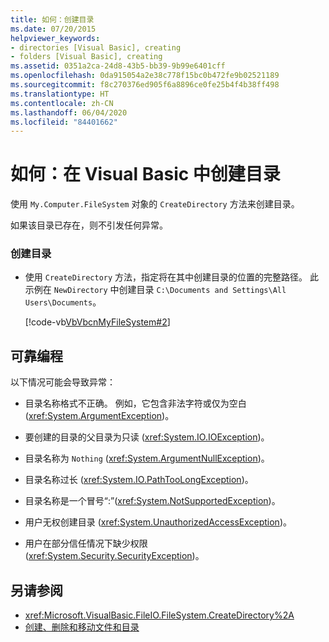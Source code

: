 ```yaml
---
title: 如何：创建目录
ms.date: 07/20/2015
helpviewer_keywords:
- directories [Visual Basic], creating
- folders [Visual Basic], creating
ms.assetid: 0351a2ca-24d8-43b5-bb39-9b99e6401cff
ms.openlocfilehash: 0da915054a2e38c778f15bc0b472fe9b02521189
ms.sourcegitcommit: f8c270376ed905f6a8896ce0fe25b4f4b38ff498
ms.translationtype: HT
ms.contentlocale: zh-CN
ms.lasthandoff: 06/04/2020
ms.locfileid: "84401662"
---
```

# <a name="how-to-create-a-directory-in-visual-basic"></a>如何：在 Visual Basic 中创建目录

使用 `My.Computer.FileSystem` 对象的 `CreateDirectory` 方法来创建目录。  
  
 如果该目录已存在，则不引发任何异常。  
  
### <a name="to-create-a-directory"></a>创建目录  
  
- 使用 `CreateDirectory` 方法，指定将在其中创建目录的位置的完整路径。 此示例在 `NewDirectory` 中创建目录 `C:\Documents and Settings\All Users\Documents`。  
  
     [!code-vb[VbVbcnMyFileSystem#2](~/samples/snippets/visualbasic/VS_Snippets_VBCSharp/VbVbcnMyFileSystem/VB/Class1.vb#2)]  
  
## <a name="robust-programming"></a>可靠编程  

 以下情况可能会导致异常：  
  
- 目录名称格式不正确。 例如，它包含非法字符或仅为空白 (<xref:System.ArgumentException>)。  
  
- 要创建的目录的父目录为只读 (<xref:System.IO.IOException>)。  
  
- 目录名称为 `Nothing` (<xref:System.ArgumentNullException>)。  
  
- 目录名称过长 (<xref:System.IO.PathTooLongException>)。  
  
- 目录名称是一个冒号“:”(<xref:System.NotSupportedException>)。  
  
- 用户无权创建目录 (<xref:System.UnauthorizedAccessException>)。  
  
- 用户在部分信任情况下缺少权限 (<xref:System.Security.SecurityException>)。  
  
## <a name="see-also"></a>另请参阅

- <xref:Microsoft.VisualBasic.FileIO.FileSystem.CreateDirectory%2A>
- [创建、删除和移动文件和目录](creating-deleting-and-moving-files-and-directories.md)
